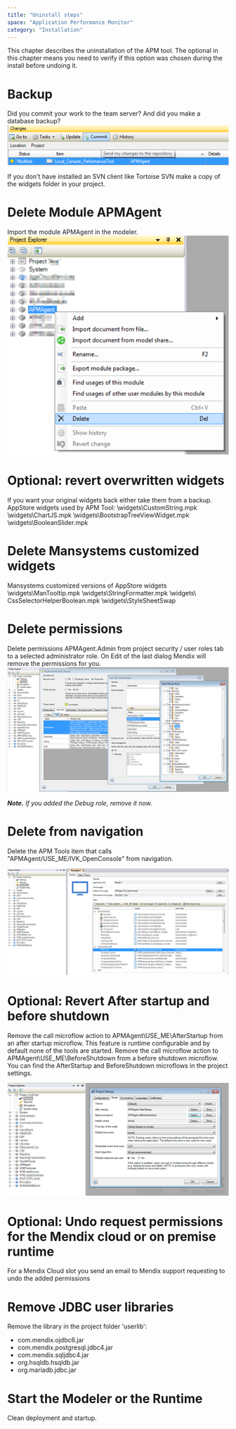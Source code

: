 ```yaml
---
title: "Uninstall steps"
space: "Application Performance Monitor"
category: "Installation"
---
```

This chapter describes the uninstallation of the APM tool. The optional in this chapter means you need to verify if this option was chosen during the install before undoing it.

# Backup

Did you commit your work to the team server? And did you make a database backup?
![](attachments/20644418/21168270.png)

If you don't have installed an SVN client like Tortoise SVN make a copy of the widgets folder in your project.

# Delete Module APMAgent

Import the module APMAgent in the modeler.
![](attachments/20644418/21168265.png)

# Optional: revert overwritten widgets

If you want your original widgets back either take them from a backup.
AppStore widgets used by APM Tool:
\widgets\CustomString.mpk
\widgets\ChartJS.mpk
\widgets\BootstrapTreeViewWidget.mpk
\widgets\BooleanSlider.mpk

# Delete Mansystems customized widgets

Mansystems customized versions of AppStore widgets
\widgets\ManTooltip.mpk
\widgets\StringFormatter.mpk
\widgets\ CssSelectorHelperBoolean.mpk
\widgets\StyleSheetSwap

# Delete permissions

Delete permissions APMAgent.Admin from project security / user roles tab to a selected administrator role. On Edit of the last dialog Mendix will remove the permissions for you.
![](attachments/20644418/21168271.png)

**_Note._** _If you added the Debug role, remove it now._

# Delete from navigation

Delete the APM Tools item that calls "APMAgent/USE_ME/IVK_OpenConsole" from navigation.

![](attachments/20644418/21168272.png)

# Optional: Revert After startup and before shutdown

Remove the call microflow action to APMAgent\USE_ME\AfterStartup from an after startup microflow. This feature is runtime configurable and by default none of the tools are started.
Remove the call microflow action to APMAgent\USE_ME\BeforeShutdown from a before shutdown microflow.
You can find the AfterStartup and BeforeShutdown microflows in the project settings.

![](attachments/20644418/21168273.png)

# Optional: Undo request permissions for the Mendix cloud or on premise runtime

For a Mendix Cloud slot you send an email to Mendix support requesting to undo the added permissions

# Remove JDBC user libraries

Remove the library in the project folder 'userlib':

*   com.mendix.ojdbc6.jar
*   com.mendix.postgresql.jdbc4.jar
*   com.mendix.sqljdbc4.jar
*   org.hsqldb.hsqldb.jar
*   org.mariadb.jdbc.jar

# Start the Modeler or the Runtime

Clean deployment and startup.
